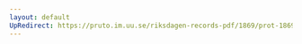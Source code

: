 ```yaml
---
layout: default
UpRedirect: https://pruto.im.uu.se/riksdagen-records-pdf/1869/prot-1869--ak--503/prot-1869--ak--503_025.pdf
---
```

